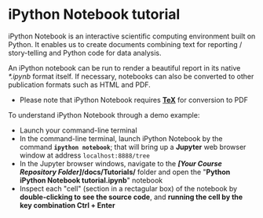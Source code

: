 # **iPython Notebook** tutorial

iPython Notebook is an interactive scientific computing environment built on Python.
It enables us to create documents combining text for reporting / story-telling and Python code for data analysis.

An iPython notebook can be run to render a beautiful report in its native _\*.ipynb_ format itself.
If necessary, notebooks can also be converted to other publication formats such as HTML and PDF.

- Please note that iPython Notebook requires [**TeX**](Installation/TeX) for conversion to PDF

To understand iPython Notebook through a demo example:

- Launch your command-line terminal
- In the command-line terminal, launch iPython Notebook by the command **`ipython notebook`**;
that will bring up a **Jupyter** web browser window at address `localhost:8888/tree`
- In the Jupyter browser windows, navigate to the **_[Your Course Repository Folder]_/docs/Tutorials/** folder
and open the "**Python iPython Notebook tutorial.ipynb**" notebook
- Inspect each "cell" (section in a rectagular box) of the notebook by **double-clicking to see the source code**,
and **running the cell by the key combination Ctrl + Enter**

